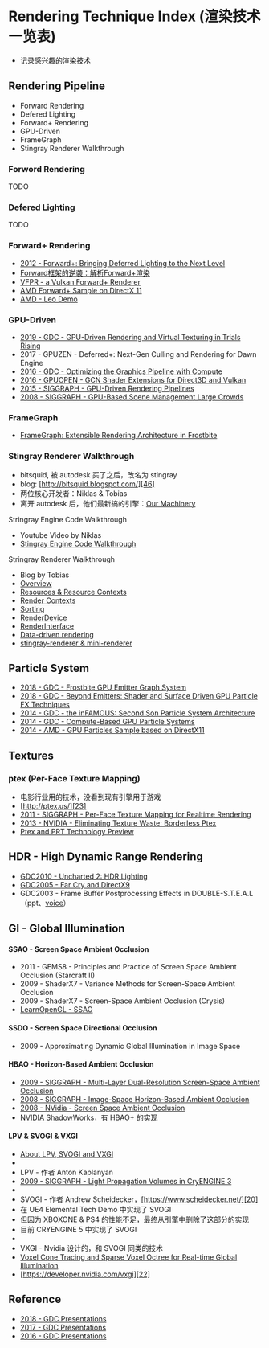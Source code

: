 # Rendering Technique Index (渲染技术一览表)

 * 记录感兴趣的渲染技术


## Rendering Pipeline

 * Forward Rendering
 * Defered Lighting
 * Forward+ Rendering
 * GPU-Driven
 * FrameGraph
 * Stingray Renderer Walkthrough

### Forword Rendering

TODO

### Defered Lighting

TODO

### Forward+ Rendering

 * [2012 - Forward+: Bringing Deferred Lighting to the Next Level][1]
 * [Forward框架的逆袭：解析Forward+渲染][4]
 * [VFPR - a Vulkan Forward+ Renderer][2]
 * [AMD Forward+ Sample on DirectX 11][3]
 * [AMD - Leo Demo][26]

### GPU-Driven

 * [2019 - GDC - GPU-Driven Rendering and Virtual Texturing in Trials Rising][8]
 * 2017 - GPUZEN - Deferred+: Next-Gen Culling and Rendering for Dawn Engine
 * [2016 - GDC - Optimizing the Graphics Pipeline with Compute][9]
 * [2016 - GPUOPEN - GCN Shader Extensions for Direct3D and Vulkan][5]
 * [2015 - SIGGRAPH - GPU-Driven Rendering Pipelines][6]
 * [2008 - SIGGRAPH - GPU-Based Scene Management Large Crowds][7]

### FrameGraph

 * [FrameGraph: Extensible Rendering Architecture in Frostbite][35]

### Stingray Renderer Walkthrough

 * bitsquid, 被 autodesk 买了之后，改名为 stingray
 * blog: [http://bitsquid.blogspot.com/][46]
 * 两位核心开发者：Niklas & Tobias
 * 离开 autodesk 后，他们最新搞的引擎：[Our Machinery][37]

Stringray Engine Code Walkthrough

 * Youtube Video by Niklas
 * [Stingray Engine Code Walkthrough][36]

Stringray Renderer Walkthrough

 * Blog by Tobias
 * [Overview][38]
 * [Resources & Resource Contexts][39]
 * [Render Contexts][40]
 * [Sorting][41]
 * [RenderDevice][42]
 * [RenderInterface][43]
 * [Data-driven rendering][44]
 * [stingray-renderer & mini-renderer][45]


## Particle System

 * [2018 - GDC - Frostbite GPU Emitter Graph System][29]
 * [2018 - GDC - Beyond Emitters: Shader and Surface Driven GPU Particle FX Techniques][34]
 * [2014 - GDC - the inFAMOUS: Second Son Particle System Architecture][28]
 * [2014 - GDC - Compute-Based GPU Particle Systems][27]
 * [2014 - AMD - GPU Particles Sample based on DirectX11][30]


## Textures

### ptex (Per-Face Texture Mapping)

 * 电影行业用的技术，没看到现有引擎用于游戏
 * [http://ptex.us/][23]
 * [2011 - SIGGRAPH - Per-Face Texture Mapping for Realtime Rendering][24]
 * [2013 - NVIDIA - Eliminating Texture Waste: Borderless Ptex][25]
 * [Ptex and PRT Technology Preview][26]


## HDR - High Dynamic Range Rendering

 * [GDC2010 - Uncharted 2: HDR Lighting][10]
 * [GDC2005 - Far Cry and DirectX9][11]
 * GDC2003 - Frame Buffer Postprocessing Effects in DOUBLE-S.T.E.A.L（ppt、[voice][12]）


## GI - Global Illumination

#### SSAO - Screen Space Ambient Occlusion

 * 2011 - GEMS8 - Principles and Practice of Screen Space Ambient Occlusion (Starcraft II)
 * 2009 - ShaderX7 - Variance Methods for Screen-Space Ambient Occlusion
 * 2009 - ShaderX7 - Screen-Space Ambient Occlusion (Crysis)
 * [LearnOpenGL - SSAO][14]

#### SSDO - Screen Space Directional Occlusion

 * 2009 - Approximating Dynamic Global Illumination in Image Space

#### HBAO - Horizon-Based Ambient Occlusion

 * [2009 - SIGGRAPH - Multi-Layer Dual-Resolution Screen-Space Ambient Occlusion][13]
 * [2008 - SIGGRAPH - Image-Space Horizon-Based Ambient Occlusion][16]
 * [2008 - NVidia - Screen Space Ambient Occlusion][17]
 * [NVIDIA ShadowWorks][15]，有 HBAO+ 的实现

#### LPV & SVOGI & VXGI

 * [About LPV, SVOGI and VXGI][18]
 * 
 * LPV - 作者 Anton Kaplanyan
 * [2009 - SIGGRAPH - Light Propagation Volumes in CryENGINE 3][19]
 * 
 * SVOGI - 作者 Andrew Scheidecker，[https://www.scheidecker.net/][20]
 * 在 UE4 Elemental Tech Demo 中实现了 SVOGI
 * 但因为 XBOXONE & PS4 的性能不足，最终从引擎中删除了这部分的实现
 * 目前 CRYENGINE 5 中实现了 SVOGI
 * 
 * VXGI - Nvidia 设计的，和 SVOGI 同类的技术
 * [Voxel Cone Tracing and Sparse Voxel Octree for Real-time Global Illumination][21]
 * [https://developer.nvidia.com/vxgi][22]


## Reference

 * [2018 - GDC Presentations][31]
 * [2017 - GDC Presentations][32]
 * [2016 - GDC Presentations][33]


[1]:https://takahiroharada.files.wordpress.com/2015/04/forward_plus.pdf
[2]:https://github.com/WindyDarian/Vulkan-Forward-Plus-Renderer
[3]:https://github.com/GPUOpen-LibrariesAndSDKs/ForwardPlus11/
[4]:https://www.cnblogs.com/gongminmin/archive/2012/04/22/2464982.html
[5]:https://gpuopen.com/learn/gcn-shader-extensions-for-direct3d-and-vulkan/
[6]:https://www.advances.realtimerendering.com/s2015/aaltonenhaar_siggraph2015_combined_final_footer_220dpi.pdf
[7]:https://drivers.amd.com/misc/siggraph_asia_08/GPUBasedSceneManagementLargeCrowds.pdf
[8]:https://twvideo01.ubm-us.net/o1/vault/gdc2019/presentations/Drazhevskyi_Oleksandr_GPU_Driven_Rendering.pdf
[9]:https://www.gdcvault.com/play/1023109/Optimizing-the-Graphics-Pipeline-With
[10]:https://www.gdcvault.com/play/1012351/Uncharted-2-HDR
[11]:https://ia800902.us.archive.org/25/items/crytek_presentations/GDC2005_FarCryAndDX9.ppt
[12]:https://www.gdcvault.com/play/1022664/Frame-Buffer-Postprocessing-Effects-in
[13]:https://developer.download.nvidia.cn/presentations/2009/SIGGRAPH/Bavoil_MultiLayerDualResolutionSSAO.pdf
[14]:https://learnopengl.com/Advanced-Lighting/SSAO
[15]:https://developer.nvidia.com/shadowworks
[16]:https://developer.download.nvidia.com/presentations/2008/SIGGRAPH/HBAO_SIG08b.pdf
[17]:https://developer.download.nvidia.cn/SDK/10.5/direct3d/Source/ScreenSpaceAO/doc/ScreenSpaceAO.pdf
[18]:https://www.zhihu.com/question/28295455
[19]:http://advances.realtimerendering.com/s2009/
[20]:https://www.scheidecker.net/
[21]:https://on-demand.gputechconf.com/gtc/2012/presentations/SB134-Voxel-Cone-Tracing-Octree-Real-Time-Illumination.pdf
[22]:https://developer.nvidia.com/vxgi
[23]:http://ptex.us/
[24]:https://developer.download.nvidia.cn/assets/gamedev/docs/RealtimePtex-siggraph2011.pdf
[25]:https://developer.nvidia.com/sites/default/files/akamai/gamedev/docs/Borderless%20Ptex.pdf
[26]:https://gpuopen.com/archived/radeon-hd-7900-series-graphics-real-time-demos/
[27]:http://twvideo01.ubm-us.net/o1/vault/GDC2014/Presentations/Gareth_Thomas_Compute-based_GPU_Particle.pdf
[28]:https://www.suckerpunch.com/iss-particles-gdc2014/
[29]:https://www.ea.com/frostbite/news/frostbite-gpu-emitter-graph-system
[30]:https://github.com/GPUOpen-LibrariesAndSDKs/GPUParticles11
[31]:https://knarkowicz.wordpress.com/2018/03/22/gdc-2018-presentations/
[32]:https://knarkowicz.wordpress.com/2017/03/01/gdc-2017-presentations/
[33]:https://knarkowicz.wordpress.com/2016/03/21/gdc-2016-presentations/
[34]:https://www.dropbox.com/s/guyvljewxhjssyr/ccoffin_GDC18_Version030_final.pptx?dl=0
[35]:https://www.gdcvault.com/play/1024612/FrameGraph-Extensible-Rendering-Architecture-in
[36]:https://www.youtube.com/playlist?list=PLUxuJBZBzEdxzVpoBQY9agA8JUgNkeYSV
[37]:https://ourmachinery.com/post/
[38]:http://bitsquid.blogspot.com/2017/02/stingray-renderer-walkthrough-1-overview.html
[39]:http://bitsquid.blogspot.com/2017/02/stingray-renderer-walkthrough-2.html
[40]:http://bitsquid.blogspot.com/2017/02/stingray-renderer-walkthrough-3-render.html
[41]:http://bitsquid.blogspot.com/2017/02/stingray-renderer-walkthrough-4-sorting.html
[42]:http://bitsquid.blogspot.com/2017/02/stingray-renderer-walkthrough-5.html
[43]:http://bitsquid.blogspot.com/2017/02/stingray-renderer-walkthrough-6.html
[44]:http://bitsquid.blogspot.com/2017/03/stingray-renderer-walkthrough-7-data.html
[45]:http://bitsquid.blogspot.com/2017/03/stingray-renderer-walkthrough-8.html
[46]:http://bitsquid.blogspot.com/

